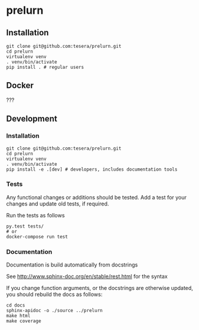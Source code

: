 # prelurn

## Installation

```
git clone git@github.com:tesera/prelurn.git
cd prelurn
virtualenv venv
. venv/bin/activate
pip install . # regular users
```

## Docker

???

## Development

### Installation

```
git clone git@github.com:tesera/prelurn.git
cd prelurn
virtualenv venv
. venv/bin/activate
pip install -e .[dev] # developers, includes documentation tools
```

### Tests

Any functional changes or additions should be tested. Add a test for your
changes and update old tests, if required.

Run the tests as follows

```
py.test tests/
# or
docker-compose run test
```

### Documentation

Documentation is build automatically from docstrings

See http://www.sphinx-doc.org/en/stable/rest.html for the syntax

If you change function arguments, or the docstrings are otherwise updated, you
should rebuild the docs as follows:

```
cd docs
sphinx-apidoc -o ./source ../prelurn
make html
make coverage
```
